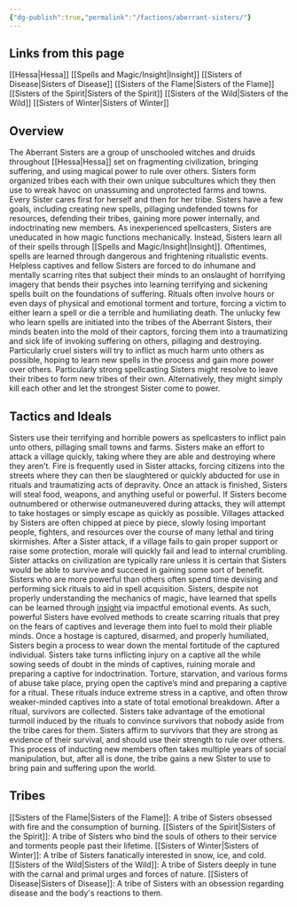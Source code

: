 ```yaml
---
{"dg-publish":true,"permalink":"/factions/aberrant-sisters/"}
---
```


## Links from this page
[[Hessa\|Hessa]]
[[Spells and Magic/Insight\|Insight]]
[[Sisters of Disease\|Sisters of Disease]]
[[Sisters of the Flame\|Sisters of the Flame]]
[[Sisters of the Spirit\|Sisters of the Spirit]]
[[Sisters of the Wild\|Sisters of the Wild]]
[[Sisters of Winter\|Sisters of Winter]]
## Overview
The Aberrant Sisters are a group of unschooled witches and druids throughout [[Hessa\|Hessa]] set on fragmenting civilization, bringing suffering, and using magical power to rule over others. Sisters form organized tribes each with their own unique subcultures which they then use to wreak havoc on unassuming and unprotected farms and towns. Every Sister cares first for herself and then for her tribe. Sisters have a few goals, including creating new spells, pillaging undefended towns for resources, defending their tribes, gaining more power internally, and indoctrinating new members. As inexperienced spellcasters, Sisters are uneducated in how magic functions mechanically. Instead, Sisters learn all of their spells through [[Spells and Magic/Insight\|Insight]]. Oftentimes, spells are learned through dangerous and frightening ritualistic events. Helpless captives and fellow Sisters are forced to do inhumane and mentally scarring rites that subject their minds to an onslaught of horrifying imagery that bends their psyches into learning terrifying and sickening spells built on the foundations of suffering. Rituals often involve hours or even days of physical and emotional torment and torture, forcing a victim to either learn a spell or die a terrible and humiliating death. The unlucky few who learn spells are initiated into the tribes of the Aberrant Sisters, their minds beaten into the mold of their captors, forcing them into a traumatizing and sick life of invoking suffering on others, pillaging and destroying. Particularly cruel sisters will try to inflict as much harm unto others as possible, hoping to learn new spells in the process and gain more power over others. Particularly strong spellcasting Sisters might resolve to leave their tribes to form new tribes of their own. Alternatively, they might simply kill each other and let the strongest Sister come to power.
## Tactics and Ideals
Sisters use their terrifying and horrible powers as spellcasters to inflict pain unto others, pillaging small towns and farms. Sisters make an effort to attack a village quickly, taking where they are able and destroying where they aren’t. Fire is frequently used in Sister attacks, forcing citizens into the streets where they can then be slaughtered or quickly abducted for use in rituals and traumatizing acts of depravity. Once an attack is finished, Sisters will steal food, weapons, and anything useful or powerful. If Sisters become outnumbered or otherwise outmaneuvered during attacks, they will attempt to take hostages or simply escape as quickly as possible. Villages attacked by Sisters are often chipped at piece by piece, slowly losing important people, fighters, and resources over the course of many lethal and tiring skirmishes. After a Sister attack, if a village fails to gain proper support or raise some protection, morale will quickly fail and lead to internal crumbling. Sister attacks on civilization are typically rare unless it is certain that Sisters would be able to survive and succeed in gaining some sort of benefit. Sisters who are more powerful than others often spend time devising and performing sick rituals to aid in spell acquisition. Sisters, despite not properly understanding the mechanics of magic, have learned that spells can be learned through [insight](Insight) via impactful emotional events. As such, powerful Sisters have evolved methods to create scarring rituals that prey on the fears of captives and leverage them into fuel to mold their pliable minds. Once a hostage is captured, disarmed, and properly humiliated, Sisters begin a process to wear down the mental fortitude of the captured individual. Sisters take turns inflicting injury on a captive all the while sowing seeds of doubt in the minds of captives, ruining morale and preparing a captive for indoctrination. Torture, starvation, and various forms of abuse take place, prying open the captive’s mind and preparing a captive for a ritual. These rituals induce extreme stress in a captive, and often throw weaker-minded captives into a state of total emotional breakdown. After a ritual, survivors are collected. Sisters take advantage of the emotional turmoil induced by the rituals to convince survivors that nobody aside from the tribe cares for them. Sisters affirm to survivors that they are strong as evidence of their survival, and should use their strength to rule over others. This process of inducting new members often takes multiple years of social manipulation, but, after all is done, the tribe gains a new Sister to use to bring pain and suffering upon the world. 
## Tribes
[[Sisters of the Flame\|Sisters of the Flame]]: A tribe of Sisters obsessed with fire and the consumption of burning.
[[Sisters of the Spirit\|Sisters of the Spirit]]: A tribe of Sisters who bind the souls of others to their service and torments people past their lifetime.
[[Sisters of Winter\|Sisters of Winter]]: A tribe of Sisters fanatically interested in snow, ice, and cold.
[[Sisters of the Wild\|Sisters of the Wild]]: A tribe of Sisters deeply in tune with the carnal and primal urges and forces of nature.
[[Sisters of Disease\|Sisters of Disease]]: A tribe of Sisters with an obsession regarding disease and the body's reactions to them.